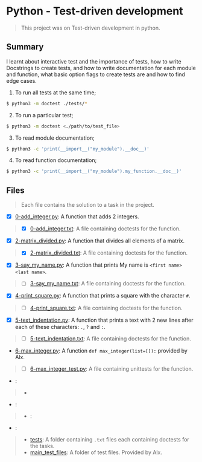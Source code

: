 # Python - Test-driven development

> This project was on Test-driven development in python.

## Summary

I learnt about interactive test and the importance of tests, how to write Docstrings to create tests, and how to write documentation for each module and function, what basic option flags to create tests are and how to find edge cases.

1. To run all tests at the same time;
```sh
$ python3 -m doctest ./tests/*
```
2. To run a particular test;
```sh
$ python3 -m doctest <./path/to/test_file>
```
3. To read module documentation;
```sh
$ python3 -c 'print(__import__("my_module").__doc__)'
```
4. To read function documentation;
```sh
$ python3 -c 'print(__import__("my_module").my_function.__doc__)'
```

## Files

> Each file contains the solution to a task in the project.

- [x] [0-add_integer.py](https://github.com/Ebube-Ochemba/alx-higher_level_programming/blob/master/0x07-python-test_driven_development/0-add_integer.py): A function that adds 2 integers.
> 	- [x] [0-add_integer.txt](https://github.com/Ebube-Ochemba/alx-higher_level_programming/blob/master/0x07-python-test_driven_development/tests/0-add_integer.txt): A file containing doctests for the function.
- [x] [2-matrix_divided.py](https://github.com/Ebube-Ochemba/alx-higher_level_programming/blob/master/0x07-python-test_driven_development/2-matrix_divided.py): A function that divides all elements of a matrix.
>	- [x] [2-matrix_divided.txt](https://github.com/Ebube-Ochemba/alx-higher_level_programming/blob/master/0x07-python-test_driven_development/tests/2-matrix_divided.txt): A file containing doctests for the function.
- [x] [3-say_my_name.py](https://github.com/Ebube-Ochemba/alx-higher_level_programming/blob/master/0x07-python-test_driven_development/3-say_my_name.py): A function that prints My name is `<first name> <last name>`.
>	- [ ] [3-say_my_name.txt](https://github.com/Ebube-Ochemba/alx-higher_level_programming/blob/master/0x07-python-test_driven_development/tests/3-say_my_name.txt): A file containing doctests for the function.
- [x] [4-print_square.py](https://github.com/Ebube-Ochemba/alx-higher_level_programming/blob/master/0x07-python-test_driven_development/4-print_square.py): A function that prints a square with the character `#`.
>	- [ ] [4-print_square.txt](https://github.com/Ebube-Ochemba/alx-higher_level_programming/blob/master/0x07-python-test_driven_development/tests/4-print_square.txt): A file containing doctests for the function.
- [x] [5-text_indentation.py](https://github.com/Ebube-Ochemba/alx-higher_level_programming/blob/master/0x07-python-test_driven_development/5-text_indentation.py): A function that prints a text with 2 new lines after each of these characters: `.`, `?` and `:`.
>	- [ ] [5-text_indentation.txt](https://github.com/Ebube-Ochemba/alx-higher_level_programming/blob/master/0x07-python-test_driven_development/tests/5-text_indentation.txt): A file containing doctests for the function.
- [6-max_integer.py](https://github.com/Ebube-Ochemba/alx-higher_level_programming/blob/master/0x07-python-test_driven_development/6-max_integer.py): A function `def max_integer(list=[]):` provided by Alx.
>	- [ ] [6-max_integer_test.py](https://github.com/Ebube-Ochemba/alx-higher_level_programming/blob/master/0x07-python-test_driven_development/tests/6-max_integer_test.py): A file containing unittests for the function.
- []():
>	- []()
- []():
>	- []():
- []():

> - [tests](https://github.com/Ebube-Ochemba/alx-higher_level_programming/blob/master/0x07-python-test_driven_development/tests): A folder containing `.txt` files each containing doctests for the tasks.
> - [main_test_files](https://github.com/Ebube-Ochemba/alx-higher_level_programming/blob/master/0x07-python-test_driven_development/main_test_files): A folder of test files. Provided by Alx.

